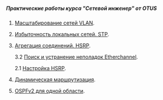 ##### Практические работы курса "Сетевой инженер" от OTUS

1. [Масштабирование сетей VLAN](lab1/).
2. [Избыточность локальных сетей. STP](lab2/).
3. [Агрегация соединений. HSRP](lab3/).
      
      3.2 [Поиск и устранение неполадок Etherchannel](lab3/lab3.2/).
      
      2.1 [Настройка HSRP](lab3/HSRP/).
4. [Динамическая маршрутизация](lab4/).
5. [OSPFv2 для одной области](lab5/).
